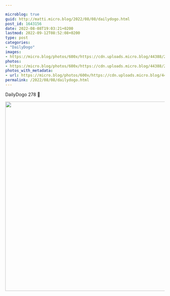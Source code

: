 ```yaml
---

microblog: true
guid: http://matti.micro.blog/2022/08/08/dailydogo.html
post_id: 1643156
date: 2022-08-08T19:03:21+0200
lastmod: 2022-09-12T08:52:08+0200
type: post
categories:
- "DailyDogo"
images:
- https://micro.blog/photos/600x/https://cdn.uploads.micro.blog/44388/2022/55d87983d2.jpg
photos:
- https://micro.blog/photos/600x/https://cdn.uploads.micro.blog/44388/2022/55d87983d2.jpg
photos_with_metadata:
- url: https://micro.blog/photos/600x/https://cdn.uploads.micro.blog/44388/2022/55d87983d2.jpg
permalink: /2022/08/08/dailydogo.html
---
```

DailyDogo 278 🐶

<img src="/media/uploads/2022/55d87983d2.jpg" width="600" height="600" alt="" />
